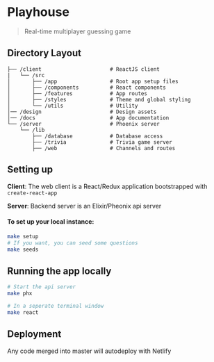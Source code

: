 # Playhouse

> Real-time multiplayer guessing game

## Directory Layout

```
├── /client                      # ReactJS client
|   └── /src
│       ├── /app                 # Root app setup files
│       ├── /components          # React components
│       ├── /features            # App routes
│       ├── /styles              # Theme and global styling
│       └── /utils               # Utility
│── /design                      # Design assets
│── /docs                        # App documentation
└── /server                      # Phoenix server
    └── /lib
        ├── /database            # Database access
        ├── /trivia              # Trivia game server
        ├── /web                 # Channels and routes
```

## Setting up

**Client**: The web client is a React/Redux application bootstrapped with `create-react-app`

**Server**: Backend server is an Elixir/Pheonix api server

#### To set up your local instance:

```bash
make setup
# If you want, you can seed some questions
make seeds
```

## Running the app locally

```bash
# Start the api server
make phx

# In a seperate terminal window
make react
```

## Deployment

Any code merged into master will autodeploy with Netlify

